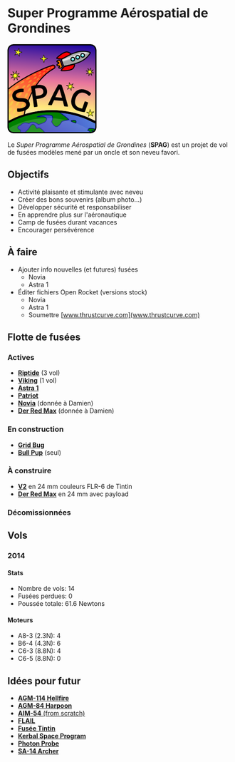 # Super Programme Aérospatial de Grondines

![Super logo du SPAG!](logo/logo_spag_v03_small.png)

Le *Super Programme Aérospatial de Grondines* (**SPAG**) est un projet de vol
de fusées modèles mené par un oncle et son neveu favori.

## Objectifs

- Activité plaisante et stimulante avec neveu
- Créer des bons souvenirs (album photo...)
- Développer sécurité et responsabiliser
- En apprendre plus sur l'aéronautique
- Camp de fusées durant vacances
- Encourager persévérence

## À faire

- Ajouter info nouvelles (et futures) fusées
  - Novia
  - Astra 1
- Éditer fichiers Open Rocket (versions stock)
  - Novia
  - Astra 1
  - Soumettre [www.thrustcurve.com](www.thrustcurve.com)

## Flotte de fusées

### Actives

- [**Riptide**](rockets/riptide/riptide.md) (3 vol)
- [**Viking**](rockets/viking/viking.md) (1 vol)
- [**Astra 1**](rockets/astra_1/astra_1.md)
- [**Patriot**](rockets/patriot/patriot.md)
- [**Novia**](rockets/novia/novia.md) (donnée à Damien)
- [**Der Red Max**](rockets/der_red_max/der_red_max.md) (donnée à Damien)

### En construction

- [**Grid Bug**](rockets/grid_bug/grid_bug.md)
- [**Bull Pup**](rockets/bull_pup/bull_pup.md) (seul)

### À construire

- [**V2**](http://www.estesrockets.com/rockets/kits/skill-3/003228-v2-semi-scale-model) en 24 mm couleurs FLR-6 de Tintin
- [**Der Red Max**](http://www.estesrockets.com/der-red-maxtm) en 24 mm avec payload

### Décomissionnées

## Vols

### 2014

#### Stats

- Nombre de vols: 14
- Fusées perdues: 0
- Poussée totale: 61.6 Newtons

#### Moteurs

- A8-3 (2.3N): 4
- B6-4 (4.3N): 6
- C6-3 (8.8N): 4
- C6-5 (8.8N): 0

## Idées pour futur

- [**AGM-114 Hellfire**](http://www.the-launch-pad.com/#!hellfire/c14ur)
- [**AGM-84 Harpoon**](http://www.allrocketengines.ca/Rockets/Harpoon-AGM)
- [**AIM-54** (from scratch)](http://www.the-launch-pad.com/#!blank/c7bg)
- [**FLAIL**](http://www.the-launch-pad.com/#!blank/c1j13)
- [**Fusée Tintin**](http://en.wikipedia.org/wiki/Explorers_on_the_Moon)
- [**Kerbal Space Program**](https://kerbalspaceprogram.com/)
- [**Photon Probe**](http://www.allrocketengines.ca/Rockets/Photon-Probe)
- [**SA-14 Archer**](http://www.jcrocket.com/sa14archer.shtml)



